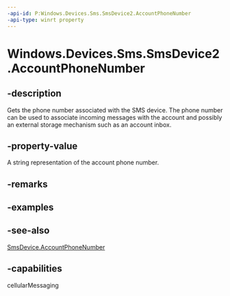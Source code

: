----api-id: P:Windows.Devices.Sms.SmsDevice2.AccountPhoneNumber
-api-type: winrt property
---<!-- Property syntaxpublic string AccountPhoneNumber { get; }--># Windows.Devices.Sms.SmsDevice2.AccountPhoneNumber## -descriptionGets the phone number associated with the SMS device. The phone number can be used to associate incoming messages with the account and possibly an external storage mechanism such as an account inbox.## -property-valueA string representation of the account phone number.## -remarks## -examples## -see-also[SmsDevice.AccountPhoneNumber](smsdevice_accountphonenumber.md)## -capabilitiescellularMessaging
